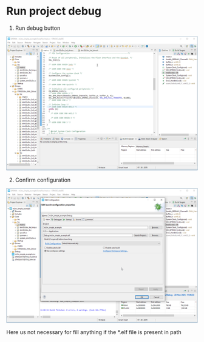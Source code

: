 # Run project debug

1. Run debug button

![run debug](./img/19.png)

2. Confirm configuration

![run debug](./img/20.png)

Here us not necessary for fill anything if the *.elf file is present in path

